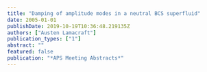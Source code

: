 ```yaml
---
title: "Damping of amplitude modes in a neutral BCS superfluid"
date: 2005-01-01
publishDate: 2019-10-19T10:36:48.219135Z
authors: ["Austen Lamacraft"]
publication_types: ["1"]
abstract: ""
featured: false
publication: "*APS Meeting Abstracts*"
---
```



